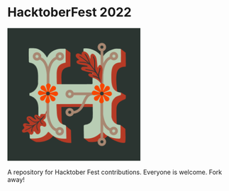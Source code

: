 # HacktoberFest 2022

<img src="https://raw.githubusercontent.com/github/explore/f47aef15a1c8f22b6fc5c7abf615a918f1322cd6/topics/hacktoberfest/hacktoberfest.png" width="700" height="300" style="width: 300px; height: 300px;">

A repository for Hacktober Fest contributions. Everyone is welcome. Fork away!
